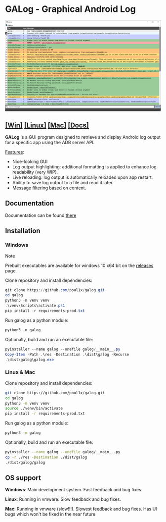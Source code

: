 # GALog - Graphical Android Log

![](/assets/galog.png)

##  [\[Win\]](#windows) [\[Linux\]](#linux--mac) [\[Mac\]](#linux--mac) [\[Docs\]](#documentation)

**GALog** is a GUI program designed to retrieve and display Android log output for a specific app using the ADB server API.

<ins>Features</ins>:
- Nice-looking GUI
- Log output highlighting: additional formatting is applied to enhance log readability (very WIP).
- Live reloading: log output is automatically reloaded upon app restart.
- Ability to save log output to a file and read it later.
- Message filtering based on content.

## Documentation

Documentation can be found [there](link)

## Installation

### Windows

> [!NOTE]  
> Prebuilt executables are available for windows 10 x64 bit on the [releases](https://github.com/poul1x/galog/releases) page.

Clone repository and install dependencies:

```powershell
git clone https://github.com/poul1x/galog.git
cd galog
python3 -m venv venv
.\venv\Scripts\activate.ps1
pip install -r requirements-prod.txt
```

Run galog as a python module:

```powershell
python3 -m galog
```

Optionally, build and run an executable file:

```powershell
pyinstaller --name galog --onefile galog/__main__.py
Copy-Item -Path .\res -Destination .\dist\galog -Recurse
.\dist\galog\galog.exe
```

### Linux & Mac

Clone repository and install dependencies:

```bash
git clone https://github.com/poul1x/galog.git
cd galog
python3 -m venv venv
source ./venv/bin/activate
pip install -r requirements-prod.txt
```

Run galog as a python module:

```bash
python3 -m galog
```

Optionally, build and run an executable file:

```bash
pyinstaller --name galog --onefile galog/__main__.py
cp -r ./res -Destination ./dist/galog
./dist/galog/galog
```

## OS support

**Windows**: Main development system. Fast feedback and bug fixes.

**Linux**: Running in vmware. Slow feedback and bug fixes. 

**Mac**: Running in vmware (slow!!!). Slowest feedback and bug fixes. Has UI bugs which won't be fixed in the near future


